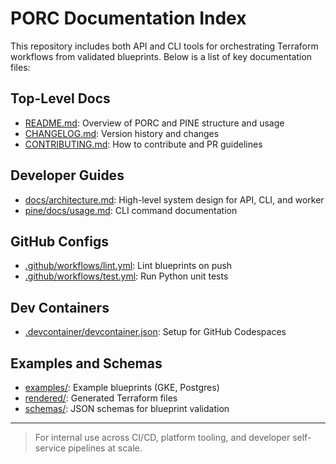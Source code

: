 # PORC Documentation Index

This repository includes both API and CLI tools for orchestrating Terraform workflows from validated blueprints. Below is a list of key documentation files:

## Top-Level Docs

- [README.md](https://github.com/hyperfocus/porc/blob/main/README.md): Overview of PORC and PINE structure and usage
- [CHANGELOG.md](https://github.com/hyperfocus/porc/blob/main/CHANGELOG.md): Version history and changes
- [CONTRIBUTING.md](https://github.com/hyperfocus/porc/blob/main/CONTRIBUTING.md): How to contribute and PR guidelines

## Developer Guides

- [docs/architecture.md](https://github.com/hyperfocus/porc/blob/main/docs/architecture.md): High-level system design for API, CLI, and worker
- [pine/docs/usage.md](https://github.com/hyperfocus/porc/blob/main/pine/docs/usage.md): CLI command documentation

## GitHub Configs

- [.github/workflows/lint.yml](https://github.com/hyperfocus/porc/blob/main/.github/workflows/lint.yml): Lint blueprints on push
- [.github/workflows/test.yml](https://github.com/hyperfocus/porc/blob/main/.github/workflows/test.yml): Run Python unit tests

## Dev Containers

- [.devcontainer/devcontainer.json](https://github.com/hyperfocus/porc/blob/main/.devcontainer/devcontainer.json): Setup for GitHub Codespaces

## Examples and Schemas

- [examples/](https://github.com/hyperfocus/porc/tree/main/examples/): Example blueprints (GKE, Postgres)
- [rendered/](https://github.com/hyperfocus/porc/tree/main/rendered/): Generated Terraform files
- [schemas/](https://github.com/hyperfocus/porc/tree/main/schemas/): JSON schemas for blueprint validation

---

> For internal use across CI/CD, platform tooling, and developer self-service pipelines at scale.
